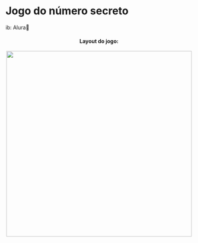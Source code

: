 # Jogo do número secreto
ib: Alura💙

<div align="center">
<h4>Layout do jogo:</h4>
  <img width="500" src="https://github.com/marisouza31/Numero-secreto/blob/main/README/home.png"><br>
</div>
